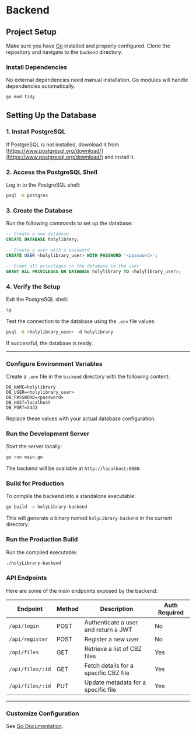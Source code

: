 # Backend

## Project Setup
Make sure you have [Go](https://golang.org/dl/) installed and properly configured. Clone the repository and navigate to the `backend` directory.

### Install Dependencies
No external dependencies need manual installation. Go modules will handle dependencies automatically.

```bash
go mod tidy
```
## Setting Up the Database

### 1. Install PostgreSQL
If PostgreSQL is not installed, download it from [https://www.postgresql.org/download/](https://www.postgresql.org/download/) and install it.

### 2. Access the PostgreSQL Shell
Log in to the PostgreSQL shell:
```bash
psql -U postgres
```

### 3. Create the Database
Run the following commands to set up the database:
```sql
-- Create a new database
CREATE DATABASE holylibrary;

-- Create a user with a password
CREATE USER <holylibrary_user> WITH PASSWORD '<password>';

-- Grant all privileges on the database to the user
GRANT ALL PRIVILEGES ON DATABASE holylibrary TO <holylibrary_user>;
```

### 4. Verify the Setup
Exit the PostgreSQL shell:
```bash
\q
```

Test the connection to the database using the `.env` file values:
```bash
psql -U <holylibrary_user> -d holylibrary
```

If successful, the database is ready.

---
### Configure Environment Variables
Create a `.env` file in the `backend` directory with the following content:
```env
DB_NAME=holylibrary
DB_USER=<holylibrary_user>
DB_PASSWORD=<password>
DB_HOST=localhost
DB_PORT=5432
```

Replace these values with your actual database configuration.

### Run the Development Server
Start the server locally:
```bash
go run main.go
```
The backend will be available at `http://localhost:8080`.

### Build for Production
To compile the backend into a standalone executable:
```bash
go build -o holyLibrary-backend
```
This will generate a binary named `holyLibrary-backend` in the current directory.

### Run the Production Build
Run the compiled executable:
```bash
./holyLibrary-backend
```

### API Endpoints
Here are some of the main endpoints exposed by the backend:

| Endpoint       | Method | Description                       | Auth Required |
|----------------|--------|-----------------------------------|---------------|
| `/api/login`   | POST   | Authenticate a user and return a JWT | No            |
| `/api/register`| POST   | Register a new user               | No            |
| `/api/files`   | GET    | Retrieve a list of CBZ files      | Yes           |
| `/api/files/:id` | GET  | Fetch details for a specific CBZ file | Yes         |
| `/api/files/:id` | PUT  | Update metadata for a specific file | Yes         |

---

### Customize Configuration
See [Go Documentation](https://golang.org/doc/).